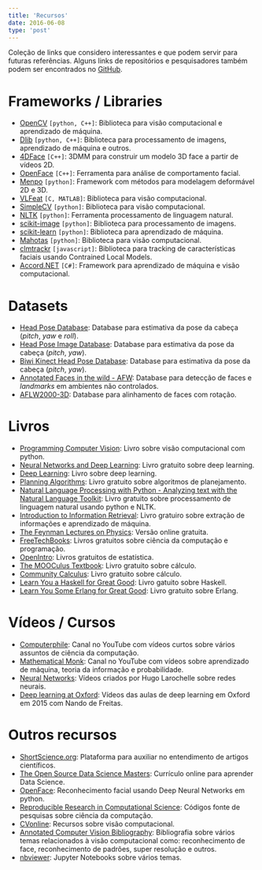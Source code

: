 ```yaml
---
title: 'Recursos'
date: 2016-06-08
type: 'post'
---
```


Coleção de links que considero interessantes e que podem servir para futuras referências. Alguns links de repositórios e pesquisadores também podem ser encontrados no [GitHub](https://github.com/ejulio).


# Frameworks / Libraries
- [OpenCV](http://opencv.org/) `[python, C++]`: Biblioteca para visão computacional e aprendizado de máquina.
- [Dlib](http://dlib.net/) `[python, C++]`: Biblioteca para processamento de imagens, aprendizado de máquina e outros.
- [4DFace](http://www.4dface.org/) `[C++]`: 3DMM para construir um modelo 3D face a partir de vídeos 2D.
- [OpenFace](https://github.com/TadasBaltrusaitis/OpenFace) `[C++]`: Ferramenta para análise de comportamento facial.
- [Menpo](http://www.menpo.org) `[python]`: Framework com métodos para modelagem deformável 2D e 3D.
- [VLFeat](http://www.vlfeat.org/index.html) `[C, MATLAB]`: Biblioteca para visão computacional.
- [SimpleCV](http://simplecv.org/) `[python]`: Biblioteca para visão computacional.
- [NLTK](http://www.nltk.org/) `[python]`: Ferramenta processamento de linguagem natural.
- [scikit-image](http://scikit-image.org/) `[python]`: Biblioteca para processamento de imagens.
- [scikit-learn](http://scikit-learn.org/stable/) `[python]`: Biblioteca para aprendizado de máquina.
- [Mahotas](http://mahotas.readthedocs.io/en/latest/) `[python]`: Biblioteca para visão computacional.
- [clmtrackr](https://github.com/auduno/clmtrackr) `[javascript]`: Biblioteca para tracking de características faciais usando Contrained Local Models.
- [Accord.NET](http://accord-framework.net/) `[C#]`: Framework para aprendizado de máquina e visão computacional.

# Datasets
- [Head Pose Database](http://gi4e.unavarra.es/databases/hpdb/): Database para estimativa da pose da cabeça (*pitch*, *yaw* e *roll*).
- [Head Pose Image Database](http://www-prima.inrialpes.fr/perso/Gourier/Faces/HPDatabase.html): Database para estimativa da pose da cabeça (*pitch*, *yaw*).
- [Biwi Kinect Head Pose Database](https://data.vision.ee.ethz.ch/cvl/gfanelli/head_pose/head_forest.html#db): Database para estimativa da pose da cabeça (*pitch*, *yaw*).
- [Annotated Faces in the wild - AFW](http://www.ics.uci.edu/~xzhu/face/): Database para detecção de faces e *landmarks* em ambientes não controlados.
- [AFLW2000-3D](http://www.cbsr.ia.ac.cn/users/xiangyuzhu/projects/3DDFA/main.htm): Database para alinhamento de faces com rotação.

# Livros
- [Programming Computer Vision](http://programmingcomputervision.com/): Livro sobre visão computacional com python.
- [Neural Networks and Deep Learning](http://neuralnetworksanddeeplearning.com/): Livro gratuito sobre deep learning.
- [Deep Learning](http://www.deeplearningbook.org): Livro sobre deep learning.
- [Planning Algorithms](http://planning.cs.uiuc.edu): Livro gratuito sobre algoritmos de planejamento.
- [Natural Language Processing with Python - Analyzing text with the Natural Language Toolkit](http://www.nltk.org/book/): Livro gratuito sobre processamento de linguagem natural usando python e NLTK.
- [Introduction to Information Retrieval](http://nlp.stanford.edu/IR-book/): Livro gratuiro sobre extração de informações e aprendizado de máquina.
- [The Feynman Lectures on Physics](http://www.feynmanlectures.caltech.edu/): Versão online gratuita.
- [FreeTechBooks](http://www.freetechbooks.com/): Livros gratuitos sobre ciência da computação e programação.
- [OpenIntro](https://www.openintro.org/index.php): Livros gratuitos de estatística.
- [The MOOCulus Textbook](https://mooculus.osu.edu/handouts): Livro gratuito sobre cálculo.
- [Community Calculus](http://communitycalculus.org): Livro gratuito sobre cálculo.
- [Learn You a Haskell for Great Good](http://learnyouahaskell.com/): Livro gatuito sobre Haskell.
- [Learn You Some Erlang for Great Good](http://learnyousomeerlang.com/): Livro gratuito sobre Erlang.

# Vídeos / Cursos
- [Computerphile](https://www.youtube.com/user/Computerphile): Canal no YouTube com vídeos curtos sobre vários assuntos de ciência da computação.
- [Mathematical Monk](https://www.youtube.com/user/mathematicalmonk/): Canal no YouTube com vídeos sobre aprendizado de máquina, teoria da informação e probabilidade.
- [Neural Networks](https://www.youtube.com/playlist?list=PL6Xpj9I5qXYEcOhn7TqghAJ6NAPrNmUBH): Vídeos criados por Hugo Larochelle sobre redes neurais.
- [Deep learning at Oxford](https://www.youtube.com/playlist?list=PLE6Wd9FR--EfW8dtjAuPoTuPcqmOV53Fu): Vídeos das aulas de deep learning em Oxford em 2015 com Nando de Freitas.

# Outros recursos
- [ShortScience.org](http://www.shortscience.org): Plataforma para auxiliar no entendimento de artigos científicos.
- [The Open Source Data Science Masters](http://datasciencemasters.org/): Currículo online para aprender Data Science.
- [OpenFace](https://cmusatyalab.github.io/openface): Reconhecimento facial usando Deep Neural Networks em python.
- [Reproducible Research in Computational Science](http://www.csee.wvu.edu/~xinl/source.html): Códigos fonte de pesquisas sobre ciência da computação.
- [CVonline](http://homepages.inf.ed.ac.uk/rbf/CVonline/): Recursos sobre visão computacional.
- [Annotated Computer Vision Bibliography](http://iris.usc.edu/Vision-Notes/bibliography/contents.html): Bibliografia sobre vários temas relacionados à visão computacional como: reconhecimento de face, reconhecimento de padrões, super resolução e outros.
- [nbviewer](http://nbviewer.jupyter.org/): Jupyter Notebooks sobre vários temas.
